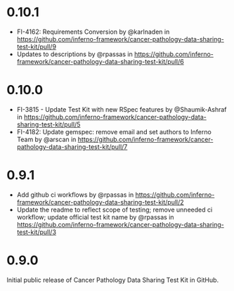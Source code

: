# 0.10.1
* FI-4162: Requirements Conversion by @karlnaden in https://github.com/inferno-framework/cancer-pathology-data-sharing-test-kit/pull/9
* Updates to descriptions by @rpassas in https://github.com/inferno-framework/cancer-pathology-data-sharing-test-kit/pull/6

# 0.10.0
* FI-3815 - Update Test Kit with new RSpec features by @Shaumik-Ashraf in https://github.com/inferno-framework/cancer-pathology-data-sharing-test-kit/pull/5
* FI-4182: Update gemspec: remove email and set authors to Inferno Team by @arscan in https://github.com/inferno-framework/cancer-pathology-data-sharing-test-kit/pull/7

# 0.9.1
* Add github ci workflows by @rpassas in https://github.com/inferno-framework/cancer-pathology-data-sharing-test-kit/pull/2
* Update the readme to reflect scope of testing; remove unneeded ci workflow; update official test kit name by @rpassas in https://github.com/inferno-framework/cancer-pathology-data-sharing-test-kit/pull/3

# 0.9.0
Initial public release of Cancer Pathology Data Sharing Test Kit in GitHub.

